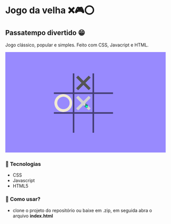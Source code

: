 # **Jogo da velha** ❌🎮⭕
## Passatempo divertido 😁
Jogo clássico, popular e simples. Feito com CSS, Javacript e HTML.

![Jogo da velha](https://github.com/Leozartino/jogo-da-velha-js/blob/master/gifJogodaVelha.gif)

### 🔎 **Tecnologias**
* CSS
* Javascript
* HTML5

### 🧐 **Como usar?**
- clone o projeto do repositório ou baixe em .zip, em seguida abra o arquivo **index.html**
       
